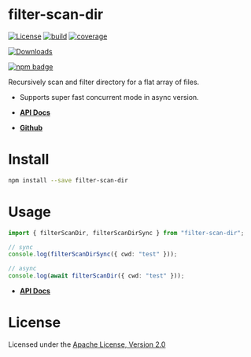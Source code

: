 # filter-scan-dir

[![License][license-image]][license-url]
[![build][build-image]][build-url]
[![coverage][coverage-image]][coverage-url]

[![Downloads][downloads-image]][downloads-url]

[![npm badge][npm-badge-png]][package-url]

Recursively scan and filter directory for a flat array of files.

- Supports super fast concurrent mode in async version.

- **[API Docs]**
- **[Github]**

# Install

```bash
npm install --save filter-scan-dir
```

# Usage

```ts
import { filterScanDir, filterScanDirSync } from "filter-scan-dir";

// sync
console.log(filterScanDirSync({ cwd: "test" }));

// async
console.log(await filterScanDir({ cwd: "test" }));
```

- **[API Docs]**

# License

Licensed under the [Apache License, Version 2.0](https://www.apache.org/licenses/LICENSE-2.0)

[npm-version-svg]: https://badge.fury.io/js/filter-scan-dir.svg
[package-url]: https://npmjs.com/package/filter-scan-dir
[deps-svg]: https://david-dm.org/filter-scan-dir.svg
[deps-url]: https://david-dm.org/filter-scan-dir
[dev-deps-svg]: https://david-dm.org/filter-scan-dir/dev-status.svg
[dev-deps-url]: https://david-dm.org/filter-scan-dir#info=devDependencies
[license-image]: https://img.shields.io/npm/l/filter-scan-dir.svg
[license-url]: LICENSE
[build-image]: https://github.com/jchip/filter-scan-dir/actions/workflows/node.js.yml/badge.svg
[build-url]: https://github.com/jchip/filter-scan-dir/actions/workflows/node.js.yml
[coverage-image]: https://coveralls.io/repos/github/jchip/filter-scan-dir/badge.svg?branch=main
[coverage-url]: https://coveralls.io/github/jchip/filter-scan-dir?branch=main
[downloads-image]: https://img.shields.io/npm/dm/filter-scan-dir.svg
[downloads-url]: https://npm-stat.com/charts.html?package=filter-scan-dir
[npm-badge-png]: https://nodei.co/npm/filter-scan-dir.png?downloads=true&stars=true
[api docs]: https://jchip.github.io/filter-scan-dir/modules.html#filterScanDir
[github]: https://github.com/jchip/filter-scan-dir
